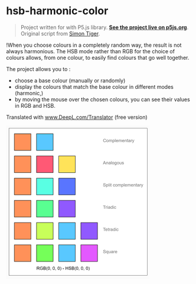 # hsb-harmonic-color

> Project written for with P5.js library.
**[See the project live on p5js.org](https://editor.p5js.org/zeredbox/full/0QXdu8-SU)**.
Original script from [Simon Tiger](https://editor.p5js.org/simontiger/sketches/MVVT1T01n).

!When you choose colours in a completely random way, the result is not always harmonious. The HSB mode rather than RGB for the choice of colours allows, from one colour, to easily find colours that go well together.

The project allows you to : 
- choose a base colour (manually or randomly)
- display the colours that match the base colour in different modes (harmonic,)
- by moving the mouse over the chosen colours, you can see their values in RGB and HSB.

Translated with www.DeepL.com/Translator (free version)

![hsb harmonic color](/hsb-harmonic.png)

